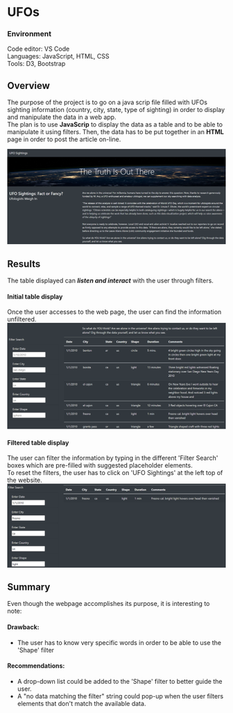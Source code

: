 # UFOs

### Environment
Code editor: VS Code  
Languages: JavaScript, HTML, CSS  
Tools: D3, Bootstrap  

## Overview
The purpose of the project is to go on a java scrip file filled with UFOs sighting information (country, city, state, type of sighting) in order to display and manipulate the data in a web app.   
The plan is to use **JavaScrip** to display the data as a table and to be able to manipulate it using filters. Then, the data has to be put together in an **HTML** page in order to post the article on-line.

![UFOs](https://github.com/MarcoFernandez14/UFOs/blob/main/static/images/ufosWebApp_title_paragraph.png)

## Results
The table displayed can ***listen and interact*** with the user through filters.    

#### Initial table display
Once the user accesses to the web page,  the user can find the information unfiltered.
![UFOs_initial](https://github.com/MarcoFernandez14/UFOs/blob/main/static/images/ufosWebApp_table_filters.png)

#### Filtered table display
The user can filter the information by typing in the different 'Filter Search' boxes which are pre-filled with suggested placeholder elements.  
To reset the filters, the user has to click on 'UFO Sightings' at the left top of the website.
![UFOs_filtered](https://github.com/MarcoFernandez14/UFOs/blob/main/static/images/ufosWebApp_filtered.png)

## Summary
Even though the webpage accomplishes its purpose, it is interesting to note:  

#### Drawback:
* The user has to know very specific words in order to be able to use the 'Shape' filter

#### Recommendations:
* A drop-down list could be added to the 'Shape' filter to better guide the user.  
* A "no data matching the filter" string could pop-up when the user filters elements that don't match the available data.  

